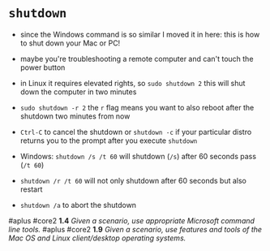 # `shutdown`

- since the Windows command is so similar I moved it in here: this is how to shut down your Mac or PC!
- maybe you're troubleshooting a remote computer and can't touch the power button

- in Linux it requires elevated rights, so `sudo shutdown 2` this will shut down the computer in two minutes
- `sudo shutdown -r 2` the `r` flag means you want to also reboot after the shutdown two minutes from now
- `Ctrl-C` to cancel the shutdown or `shutdown -c` if your particular distro returns you to the prompt after you execute `shutdown`

- Windows: `shutdown /s /t 60`  will shutdown (`/s`) after 60 seconds pass (`/t 60`) 
- `shutdown /r /t 60` will not only shutdown after 60 seconds but also restart
- `shutdown /a` to abort the shutdown

#aplus #core2 **1.4** *Given a scenario, use appropriate Microsoft command line tools.* 
#aplus #core2 **1.9** *Given a scenario, use features and tools of the Mac OS and Linux client/desktop operating systems.* 
